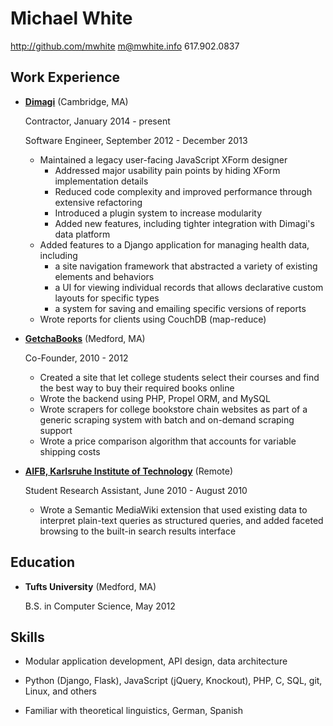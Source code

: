 Michael White
=============

<http://github.com/mwhite>
<m@mwhite.info>
617.902.0837

Work Experience
---------------

*   **[Dimagi][0]** (Cambridge, MA)

    Contractor, January 2014 - present

    Software Engineer, September 2012 - December 2013

    -   Maintained a legacy user-facing JavaScript XForm designer
        -   Addressed major usability pain points by hiding XForm implementation
            details
        -   Reduced code complexity and improved performance through extensive
            refactoring
        -   Introduced a plugin system to increase modularity
        *   Added new features, including tighter integration with Dimagi's
            data platform
    -   Added features to a Django application for managing health data,
        including
        *   a site navigation framework that abstracted a variety of existing
            elements and behaviors
        *   a UI for viewing individual records that allows declarative custom
            layouts for specific types
        *   a system for saving and emailing specific versions of reports
    -   Wrote reports for clients using CouchDB (map-reduce)

*   **[GetchaBooks][1]** (Medford, MA)

    Co-Founder, 2010 - 2012

    -   Created a site that let college students select their courses and find
        the best way to buy their required books online
    -   Wrote the backend using PHP, Propel ORM, and MySQL
    -   Wrote scrapers for college bookstore chain websites as part of a generic
        scraping system with batch and on-demand scraping support
    -   Wrote a price comparison algorithm that accounts for variable shipping
        costs

*   **[AIFB, Karlsruhe Institute of Technology][2]** (Remote)

    Student Research Assistant, June 2010 - August 2010

    -   Wrote a Semantic MediaWiki extension that used existing data to
        interpret plain-text queries as structured queries, and added faceted
        browsing to the built-in search results interface

 [0]: http://www.dimagi.com
 [1]: http://www.getchbooks.com
 [2]: http://www.aifb.kit.edu
 [3]: http://www.mediawiki.org/wiki/Extension:AskQ

Education
---------

*   **Tufts University** (Medford, MA)

    B.S. in Computer Science, May 2012

Skills
------

*   Modular application development, API design, data architecture

*   Python (Django, Flask), JavaScript (jQuery, Knockout), PHP, C, SQL, git,
    Linux, and others

*   Familiar with theoretical linguistics, German, Spanish
